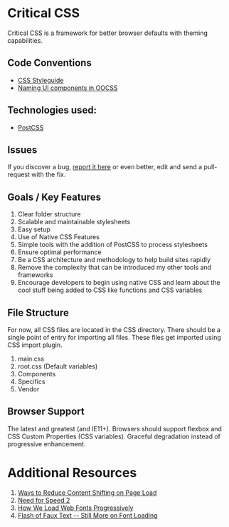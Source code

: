 # Critical CSS

Critical CSS is a framework for better browser defaults with theming capabilities.

## Code Conventions

* [CSS Styleguide](https://github.com/nathanjessen/css)
* [Naming UI components in OOCSS](http://csswizardry.com/2014/03/naming-ui-components-in-oocss/)


## Technologies used:

- [PostCSS](http://postcss.org/)


## Issues

If you discover a bug, [report it here](https://github.com/nathanjessen/critical-css/issues) or even better, edit and send a pull-request with the fix.


## Goals / Key Features

1. Clear folder structure
2. Scalable and maintainable stylesheets
3. Easy setup
4. Use of Native CSS Features
5. Simple tools with the addition of PostCSS to process stylesheets
6. Ensure optimal performance
7. Be a CSS architecture and methodology to help build sites rapidly
8. Remove the complexity that can be introduced my other tools and frameworks
9. Encourage developers to begin using native CSS and learn about the cool stuff being added to CSS like functions and CSS variables


## File Structure
For now, all CSS files are located in the CSS directory. There should be a single point of entry for importing all files. These files get imported using CSS import plugin.

1. main.css
2. root.css (Default variables)
3. Components
4. Specifics
5. Vendor


## Browser Support

The latest and greatest (and IE11+). Browsers should support flexbox and CSS Custom Properties (CSS variables). Graceful degradation instead of progressive enhancement.


# Additional Resources
1. [Ways to Reduce Content Shifting on Page Load](https://www.smashingmagazine.com/2016/08/ways-to-reduce-content-shifting-on-page-load/)
2. [Need for Speed 2](https://jonsuh.com/blog/need-for-speed-2/)
3. [How We Load Web Fonts Progressively](https://jonsuh.com/blog/font-loading-with-font-events/)
4. [Flash of Faux Text -- Still More on Font Loading](https://www.zachleat.com/web/foft/)
